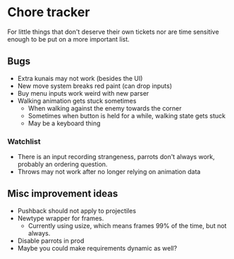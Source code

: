 # Chore tracker

For little things that don't deserve their own tickets nor are time sensitive
enough to be put on a more important list.

## Bugs

- Extra kunais may not work (besides the UI)
- New move system breaks red paint (can drop inputs)
- Buy menu inputs work weird with new parser
- Walking animation gets stuck sometimes
  - When walking against the enemy towards the corner
  - Sometimes when button is held for a while, walking state gets stuck
  - May be a keyboard thing

### Watchlist

- There is an input recording strangeness, parrots don't always work, probably an ordering question.
- Throws may not work after no longer relying on animation data

## Misc improvement ideas

- Pushback should not apply to projectiles
- Newtype wrapper for frames.
  - Currently using usize, which means frames 99% of the time, but not always.
- Disable parrots in prod
- Maybe you could make requirements dynamic as well?
